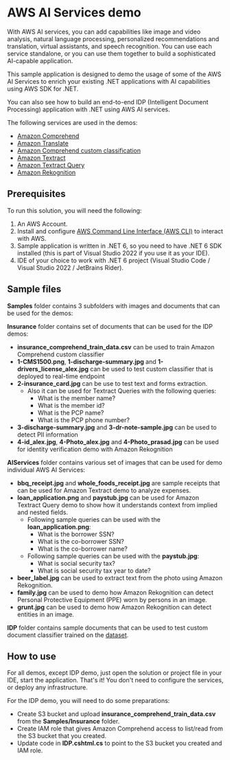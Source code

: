 # AWS AI Services demo

With AWS AI services, you can add capabilities like image and video analysis, natural language processing, personalized recommendations and translation, virtual assistants, and speech recognition. You can use each service standalone, or you can use them together to build a sophisticated AI-capable application.

This sample application is designed to demo the usage of some of the AWS AI Services to enrich your existing .NET applications with AI capabilities using AWS SDK for .NET.

You can also see how to build an end-to-end IDP (Intelligent Document Processing) application with .NET using AWS AI services.

The following services are used in the demos:
- [Amazon Comprehend](https://aws.amazon.com/comprehend/)
- [Amazon Translate](https://aws.amazon.com/translate/)
- [Amazon Comprehend custom classification](https://docs.aws.amazon.com/comprehend/latest/dg/how-document-classification.html)
- [Amazon Textract](https://aws.amazon.com/textract/)
- [Amazon Textract Query](https://docs.aws.amazon.com/textract/latest/dg/bestqueries.html)
- [Amazon Rekognition](https://aws.amazon.com/rekognition/)

## Prerequisites

To run this solution, you will need the following:
1. An AWS Account.
1. Install and configure [AWS Command Line Interface (AWS CLI)](https://docs.aws.amazon.com/cli/latest/userguide/cli-chap-configure.html) to interact with AWS.
1. Sample application is written in .NET 6, so you need to have .NET 6 SDK installed (this is part of Visual Studio 2022 if you use it as your IDE).
1. IDE of your choice to work with .NET 6 project (Visual Studio Code / Visual Studio 2022 / JetBrains Rider).

## Sample files

**Samples** folder contains 3 subfolders with images and documents that can be used for the demos:

**Insurance** folder contains set of documents that can be used for the IDP demos:

- **insurance_comprehend_train_data.csv** can be used to train Amazon Comprehend custom classifier
- **1-CMS1500.png**, **1-discharge-summary.jpg** and **1-drivers_license_alex.jpg** can be used to test custom classifier that is deployed to real-time endpoint
- **2-insurance_card.jpg** can be use to test text and forms extraction.
    - Also it can be used for Textract Queries with the following queries:
        - What is the member name?
        - What is the member id?
        - What is the PCP name?
        - What is the PCP phone number?
- **3-discharge-summary.jpg** and **3-dr-note-sample.jpg** can be used to detect PII information
- **4-id_alex.jpg**, **4-Photo_alex.jpg** and **4-Photo_prasad.jpg** can be used for identity verification demo with Amazon Rekognition

**AIServices** folder contains various set of images that can be used for demo individual AWS AI Services:

- **bbq_receipt.jpg** and **whole_foods_receipt.jpg** are sample receipts that can be used for Amazon Textract demo to analyze expenses.
- **loan_application.png** and **paystub.jpg** can be used for Amazon Textract Query demo to show how it understands context from implied and nested fields.
    - Following sample queries can be used with the **loan_application.png**:
        - What is the borrower SSN?
        - What is the co-borrower SSN?
        - What is the co-borrower name?
    - Following sample queries can be used with the **paystub.jpg**:
        - What is social security tax?
        - What is social security tax year to date?
- **beer_label.jpg** can be used to extract text from the photo using Amazon Rekognition.
- **family.jpg** can be used to demo how Amazon Rekognition can detect Personal Protective Equipment (PPE) worn by persons in an image.
- **grunt.jpg** can be used to demo how Amazon Rekognition can detect entities in an image.

**IDP** folder contains sample documents that can be used to test custom document classifier trained on the [dataset](https://idp-assets-wwso.s3.us-east-2.amazonaws.com/workshop-data/classification-training.zip).

## How to use

For all demos, except IDP demo, just open the solution or project file in your IDE, start the application. That's it! You don't need to configure the services, or deploy any infrastructure.

For the IDP demo, you will need to do some preparations:
- Create S3 bucket and upload **insurance_comprehend_train_data.csv** from the **Samples/Insurance** folder.
- Create IAM role that gives Amazon Comprehend access to list/read from the S3 bucket that you created.
- Update code in **IDP.cshtml.cs** to point to the S3 bucket you created and IAM role.
